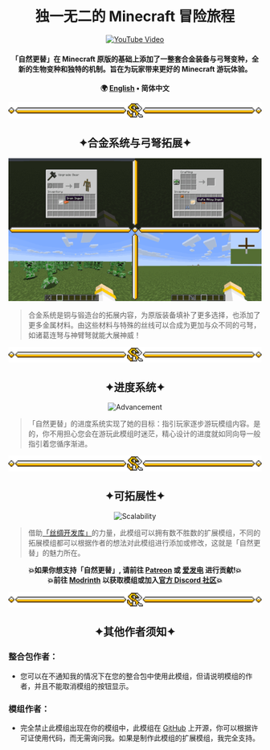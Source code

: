 <!--suppress HtmlDeprecatedAttribute -->
<div align = "center">

# 独一无二的 Minecraft 冒险旅程

[![YouTube Video](/img/RenderMap.png)](https://www.bilibili.com/video/BV1JY411k7Wq)

#### 「自然更替」在 Minecraft 原版的基础上添加了一整套合金装备与弓弩变种，全新的生物变种和独特的机制。旨在为玩家带来更好的 Minecraft 游玩体验。

**🌍 [English](README.en_us.md) • 简体中文**

</div>

![Line](/img/Line.png)

<div align = "center">

## ✦合金系统与弓弩拓展✦

![Alloy and bow](/img/AlloyAndBow.gif)

</div>

> 合金系统是铜与锻造台的拓展内容，为原版装备填补了更多选择，也添加了更多金属材料。由这些材料与特殊的丝线可以合成为更加与众不同的弓弩，如诸葛连弩与神臂弩就能大展神威！

![Line](/img/Line.png)

<div align = "center">

## ✦进度系统✦

![Advancement](/img/Advancement.gif)

</div>

> 「自然更替」的进度系统实现了她的目标：指引玩家逐步游玩模组内容。是的，你不用担心您会在游玩此模组时迷茫，精心设计的进度就如同向导一般指引着您循序渐进。


![Line](/img/Line.png)

<div align = "center">

## ✦可拓展性✦

![Scalability](/img/Scalability.gif)

</div>

> 借助[「丝绸开发库」](https://github.com/Silk-MC/Silk-API)的力量，此模组可以拥有数不胜数的扩展模组，不同的拓展模组都可以根据作者的想法对此模组进行添加或修改，这就是「自然更替」的魅力所在。

<div align = "center">

**💥如果你想支持「自然更替」, 请前往 [Patreon](https://www.patreon.com/GameGeek_Saikel) 或 [爱发电](https://afdian.net/a/GameGeek_Saikel) 进行贡献!💥**<br>
**💥前往 [Modrinth](https://modrinth.com/mod/spontaneous-replace) 以获取模组或加入[官方 Discord 社区](https://discord.com/invite/ChRbMFgVw3)💥**

</div>

![Line](/img/Line.png)

<h2 align = "center">✦其他作者须知✦</h2>

### 整合包作者：

- 您可以在不通知我的情况下在您的整合包中使用此模组，但请说明模组的作者，并且不能取消模组的按钮显示。

### 模组作者：

- 完全禁止此模组出现在你的模组中，此模组在 [GitHub](https://github.com/Saikel-Orado-Liu/Spontaneous-Replace) 上开源，你可以根据许可证使用代码，而无需询问我。如果是制作此模组的扩展模组，我完全支持。